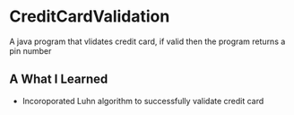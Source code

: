 # CreditCardValidation

A java program that vlidates credit card, if valid then the program returns a pin number 

## A What I Learned
- Incoroporated Luhn algorithm to successfully validate credit card
  
